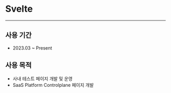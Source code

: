 # Svelte

---

## 사용 기간
- 2023.03 ~ Present

## 사용 목적
- 사내 테스트 페이지 개발 및 운영
- SaaS Platform Controlplane 페이지 개발
